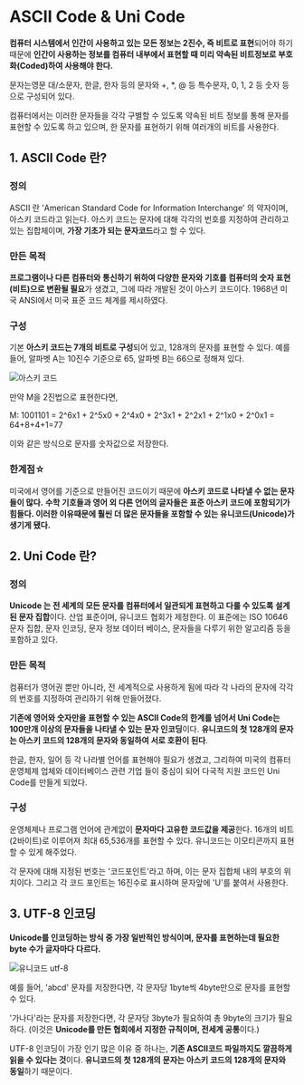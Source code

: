 # ASCII Code & Uni Code

**컴퓨터 시스템에서 인간이 사용하고 있는 모든 정보는 2진수, 즉 비트로 표현**되어야 하기 때문에 **인간이 사용하는 정보를 컴퓨터 내부에서 표현할 때 미리 약속된 비트정보로 부호화(Coded)하여 사용해야 한다.**

문자는영문 대/소문자, 한글, 한자 등의 문자와 +, *, @ 등 특수문자, 0, 1, 2 등 숫자 등으로 구성되어 있다. 

컴퓨터에서는 이러한 문자들을 각각 구별할 수 있도록 약속된 비트 정보를 통해 문자를 표현할 수 있도록 하고 있으며, 한 문자를 표현하기 위해 여러개의 비트를 사용한다.

## 1. ASCII Code 란?

###   정의 

 ASCII 란 'American Standard Code for Information Interchange' 의 약자이며, 아스키 코드라고 읽는다. 아스키 코드는 문자에 대해 각각의 번호를 지정하여 관리하고 있는 집합체이며, **가장 기초가 되는 문자코드**라고 할 수 있다. 

###   만든 목적

**프로그램이나 다른 컴퓨터와 통신하기 위하여 다양한 문자와 기호를 컴퓨터의 숫자 표현(비트)으로 변환될 필요**가 생겼고, 그에 따라 개발된 것이 아스키 코드이다.  1968년 미국 ANSI에서 미국 표준 코드 체계를 제시하였다.

###   구성

기본 **아스키 코드는 7개의 비트로 구성**되어 있고, 128개의 문자를 표현할 수 있다.  예를 들어, 알파벳 A는 10진수 기준으로 65, 알파벳 B는 66으로 정해져 있다.

![아스키 코드](https://user-images.githubusercontent.com/68039555/91515543-61f8a100-e924-11ea-8949-e108b9bbaf1f.png)

만약 M을 2진법으로 표현한다면, 

M: 1001101 = 2^6x1 + 2^5x0 + 2^4x0 + 2^3x1 + 2^2x1 + 2^1x0 + 2^0x1 = 64+8+4+1=77

이와 같은 방식으로 문자를 숫자값으로 저장한다.

###   한계점☆

미국에서 영어를 기준으로 만들어진 코드이기 때문에 **아스키 코드로 나타낼 수 없는 문자들이 많다.** **수학 기호들과 영어 외 다른 언어의 글자들은 표준 아스키 코드에 포함되기가 힘들다. 이러한 이유때문에 훨씬 더 많은 문자들을 포함할 수 있는 유니코드(Unicode)가 생기게 됐다.**







## 2. Uni Code 란?

###   정의 

**Unicode 는 전 세계의 모든 문자를 컴퓨터에서 일관되게 표현하고 다룰 수 있도록 설계된 문자 집합**이다. 산업 표준이며, 유니코드 협회가 제정한다.  이 표준에는 ISO 10646 문자 집합, 문자 인코딩, 문자 정보 데이터 베이스, 문자들을 다루기 위한 알고리즘 등을 포함하고 있다. 



###   만든 목적

컴퓨터가 영어권 뿐만 아니라, 전 세계적으로 사용하게 됨에 따라 각 나라의 문자에 각각의 번호를 지정하여 관리하기 위해 만들어졌다.  

**기존에 영어와 숫자만을 표현할 수 있는 ASCII Code의 한계를 넘어서 Uni Code는 100만개 이상의 문자들을 나타낼 수 있는 문자 인코딩**이다. **유니코드의 첫 128개의 문자는 아스키 코드의 128개의 문자와 동일하여 서로 호환이 된다**.

한글, 한자, 일어 등 각 나라별 언어를 표현해야 필요가 생겼고, 그리하여 미국의 컴퓨터 운영체제 업체와 데이터베이스 관련 기업 들이 중심이 되어 다국적 지원 코드인 Uni Code를 만들게 되었다.



###   구성

운영체제나 프로그램 언어에 관계없이 **문자마다 고유한 코드값을 제공**한다. 16개의 비트(2바이트)로 이루어져 최대 65,536개를 표현할 수 있다.  유니코드는 이모티콘까지 표현할 수 있게 해주었다. 

각 문자에 대해 지정된 번호는 '코드포인트'라고 하며, 이는 문자 집합체 내의 부호의 위치이다. 그리고 각 코드 포인트는 16진수로 표시하며 문자앞에 'U'를 붙여서 사용한다.







## 3. UTF-8 인코딩

**Unicode를 인코딩하는 방식 중 가장 일반적인 방식이며, 문자를 표현하는데 필요한 byte 수가 글자마다 다르다.**

![유니코드 utf-8](https://user-images.githubusercontent.com/68039555/91515501-4beae080-e924-11ea-9a10-6b0a14a89e4b.png)

예를 들어, 'abcd' 문자를 저장한다면, 각 문자당 1byte씩 4byte만으로 문자를 표현할 수 있다. 

'가나다'라는 문자를 저장한다면, 각 문자당 3byte가 필요하여 총 9byte의 크기가 필요하다. (이것은 **Unicode를 만든 협회에서 지정한 규칙이며, 전세계 공통**이다.)

UTF-8 인코딩이 가장 인기 많은 이유 중 하나는, **기존 ASCII코드 파일까지도 깔끔하게 읽을  수 있다는 것**이다. **유니코드의 첫 128개의 문자는 아스키 코드의 128개의 문자와 동일**하기 때문이다.